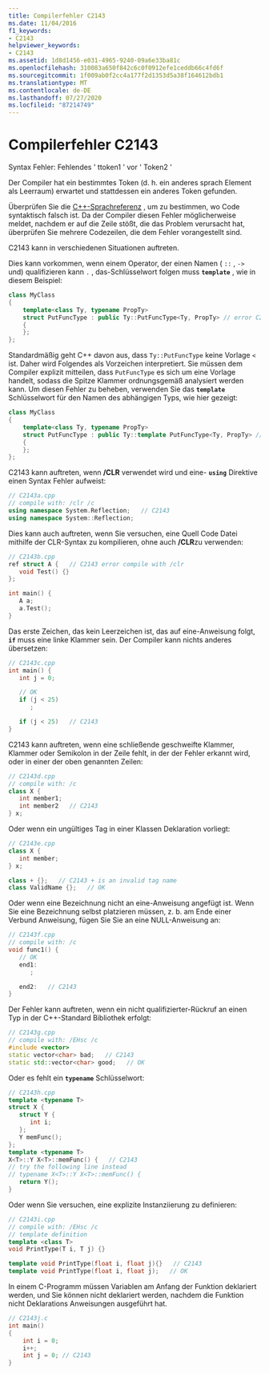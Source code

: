 ```yaml
---
title: Compilerfehler C2143
ms.date: 11/04/2016
f1_keywords:
- C2143
helpviewer_keywords:
- C2143
ms.assetid: 1d8d1456-e031-4965-9240-09a6e33ba81c
ms.openlocfilehash: 310083a650f842c6c0f0912efe1ceddb66c4fd6f
ms.sourcegitcommit: 1f009ab0f2cc4a177f2d1353d5a38f164612bdb1
ms.translationtype: MT
ms.contentlocale: de-DE
ms.lasthandoff: 07/27/2020
ms.locfileid: "87214749"
---
```

# <a name="compiler-error-c2143"></a>Compilerfehler C2143

Syntax Fehler: Fehlendes ' ttoken1 ' vor ' Token2 '

Der Compiler hat ein bestimmtes Token (d. h. ein anderes sprach Element als Leerraum) erwartet und stattdessen ein anderes Token gefunden.

Überprüfen Sie die [C++-Sprachreferenz](../../cpp/cpp-language-reference.md) , um zu bestimmen, wo Code syntaktisch falsch ist. Da der Compiler diesen Fehler möglicherweise meldet, nachdem er auf die Zeile stößt, die das Problem verursacht hat, überprüfen Sie mehrere Codezeilen, die dem Fehler vorangestellt sind.

C2143 kann in verschiedenen Situationen auftreten.

Dies kann vorkommen, wenn einem Operator, der einen Namen ( `::` , `->` und) qualifizieren kann `.` , das-Schlüsselwort folgen muss **`template`** , wie in diesem Beispiel:

```cpp
class MyClass
{
    template<class Ty, typename PropTy>
    struct PutFuncType : public Ty::PutFuncType<Ty, PropTy> // error C2143
    {
    };
};
```

Standardmäßig geht C++ davon aus, dass `Ty::PutFuncType` keine Vorlage `<` ist. Daher wird Folgendes als Vorzeichen interpretiert.  Sie müssen dem Compiler explizit mitteilen, dass `PutFuncType` es sich um eine Vorlage handelt, sodass die Spitze Klammer ordnungsgemäß analysiert werden kann. Um diesen Fehler zu beheben, verwenden Sie das **`template`** Schlüsselwort für den Namen des abhängigen Typs, wie hier gezeigt:

```cpp
class MyClass
{
    template<class Ty, typename PropTy>
    struct PutFuncType : public Ty::template PutFuncType<Ty, PropTy> // correct
    {
    };
};
```

C2143 kann auftreten, wenn **/CLR** verwendet wird und eine- **`using`** Direktive einen Syntax Fehler aufweist:

```cpp
// C2143a.cpp
// compile with: /clr /c
using namespace System.Reflection;   // C2143
using namespace System::Reflection;
```

Dies kann auch auftreten, wenn Sie versuchen, eine Quell Code Datei mithilfe der CLR-Syntax zu kompilieren, ohne auch **/CLR**zu verwenden:

```cpp
// C2143b.cpp
ref struct A {   // C2143 error compile with /clr
   void Test() {}
};

int main() {
   A a;
   a.Test();
}
```

Das erste Zeichen, das kein Leerzeichen ist, das auf eine-Anweisung folgt, **`if`** muss eine linke Klammer sein. Der Compiler kann nichts anderes übersetzen:

```cpp
// C2143c.cpp
int main() {
   int j = 0;

   // OK
   if (j < 25)
      ;

   if (j < 25)   // C2143
}
```

C2143 kann auftreten, wenn eine schließende geschweifte Klammer, Klammer oder Semikolon in der Zeile fehlt, in der der Fehler erkannt wird, oder in einer der oben genannten Zeilen:

```cpp
// C2143d.cpp
// compile with: /c
class X {
   int member1;
   int member2   // C2143
} x;
```

Oder wenn ein ungültiges Tag in einer Klassen Deklaration vorliegt:

```cpp
// C2143e.cpp
class X {
   int member;
} x;

class + {};   // C2143 + is an invalid tag name
class ValidName {};   // OK
```

Oder wenn eine Bezeichnung nicht an eine-Anweisung angefügt ist. Wenn Sie eine Bezeichnung selbst platzieren müssen, z. b. am Ende einer Verbund Anweisung, fügen Sie Sie an eine NULL-Anweisung an:

```cpp
// C2143f.cpp
// compile with: /c
void func1() {
   // OK
   end1:
      ;

   end2:   // C2143
}
```

Der Fehler kann auftreten, wenn ein nicht qualifizierter-Rückruf an einen Typ in der C++-Standard Bibliothek erfolgt:

```cpp
// C2143g.cpp
// compile with: /EHsc /c
#include <vector>
static vector<char> bad;   // C2143
static std::vector<char> good;   // OK
```

Oder es fehlt ein **`typename`** Schlüsselwort:

```cpp
// C2143h.cpp
template <typename T>
struct X {
   struct Y {
      int i;
   };
   Y memFunc();
};
template <typename T>
X<T>::Y X<T>::memFunc() {   // C2143
// try the following line instead
// typename X<T>::Y X<T>::memFunc() {
   return Y();
}
```

Oder wenn Sie versuchen, eine explizite Instanziierung zu definieren:

```cpp
// C2143i.cpp
// compile with: /EHsc /c
// template definition
template <class T>
void PrintType(T i, T j) {}

template void PrintType(float i, float j){}   // C2143
template void PrintType(float i, float j);   // OK
```

In einem C-Programm müssen Variablen am Anfang der Funktion deklariert werden, und Sie können nicht deklariert werden, nachdem die Funktion nicht Deklarations Anweisungen ausgeführt hat.

```C
// C2143j.c
int main()
{
    int i = 0;
    i++;
    int j = 0; // C2143
}
```
